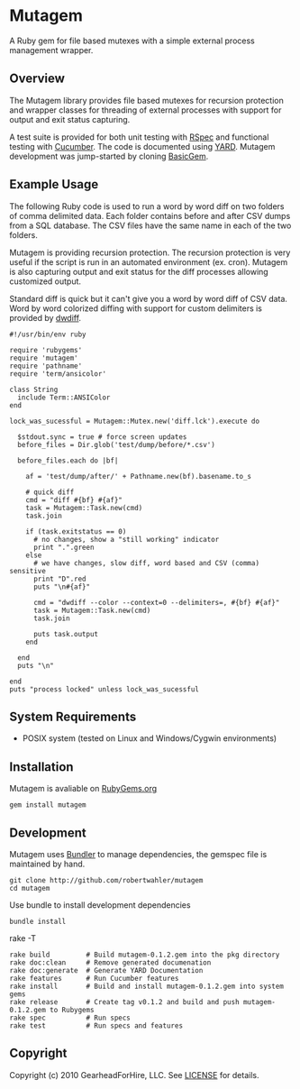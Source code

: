 Mutagem
========

A Ruby gem for file based mutexes with a simple external process management wrapper.


Overview
--------
The Mutagem library provides file based mutexes for recursion protection and wrapper classes for 
threading of external processes with support for output and exit status capturing. 

A test suite is provided for both unit testing with [RSpec](http://github.com/dchelimsky/rspec) 
and functional testing with [Cucumber](http://github.com/aslakhellesoy/cucumber).  The code is 
documented using [YARD](http://github.com/lsegal/yard).  Mutagem development was jump-started by 
cloning [BasicGem](http://github.com/robertwahler/basic_gem).


Example Usage
-------------
The following Ruby code is used to run a word by word diff on two folders of comma delimited data.
Each folder contains before and after CSV dumps from a SQL database.  The CSV files have the same name
in each of the two folders.

Mutagem is providing recursion protection.  The recursion protection is very useful if the script is 
run in an automated environment (ex. cron).  Mutagem is also capturing output and exit status for the 
diff processes allowing customized output.  

Standard diff is quick but it can't give you a word by word diff of CSV data.  Word by word 
colorized diffing with support for custom delimiters is provided 
by [dwdiff](http://os.ghalkes.nl/dwdiff.html). 


    #!/usr/bin/env ruby

    require 'rubygems'
    require 'mutagem'
    require 'pathname'
    require 'term/ansicolor'

    class String
      include Term::ANSIColor
    end

    lock_was_sucessful = Mutagem::Mutex.new('diff.lck').execute do

      $stdout.sync = true # force screen updates
      before_files = Dir.glob('test/dump/before/*.csv')

      before_files.each do |bf|

        af = 'test/dump/after/' + Pathname.new(bf).basename.to_s
        
        # quick diff
        cmd = "diff #{bf} #{af}"
        task = Mutagem::Task.new(cmd)
        task.join

        if (task.exitstatus == 0)
          # no changes, show a "still working" indicator
          print ".".green
        else
          # we have changes, slow diff, word based and CSV (comma) sensitive 
          print "D".red
          puts "\n#{af}"
         
          cmd = "dwdiff --color --context=0 --delimiters=, #{bf} #{af}"
          task = Mutagem::Task.new(cmd)
          task.join

          puts task.output
        end

      end
      puts "\n"

    end
    puts "process locked" unless lock_was_sucessful


System Requirements
-------------------
* POSIX system (tested on Linux and Windows/Cygwin environments)


Installation
------------
Mutagem is avaliable on [RubyGems.org](http://rubygems.org/gems/mutagem)

    gem install mutagem


Development
-----------

Mutagem uses [Bundler](http://github.com/carlhuda/bundler) to manage dependencies, the gemspec
file is maintained by hand. 

    git clone http://github.com/robertwahler/mutagem
    cd mutagem

Use bundle to install development dependencies

    bundle install

rake -T

    rake build         # Build mutagem-0.1.2.gem into the pkg directory
    rake doc:clean     # Remove generated documenation
    rake doc:generate  # Generate YARD Documentation
    rake features      # Run Cucumber features
    rake install       # Build and install mutagem-0.1.2.gem into system gems
    rake release       # Create tag v0.1.2 and build and push mutagem-0.1.2.gem to Rubygems
    rake spec          # Run specs
    rake test          # Run specs and features


Copyright
---------

Copyright (c) 2010 GearheadForHire, LLC. See [LICENSE](LICENSE) for details.
